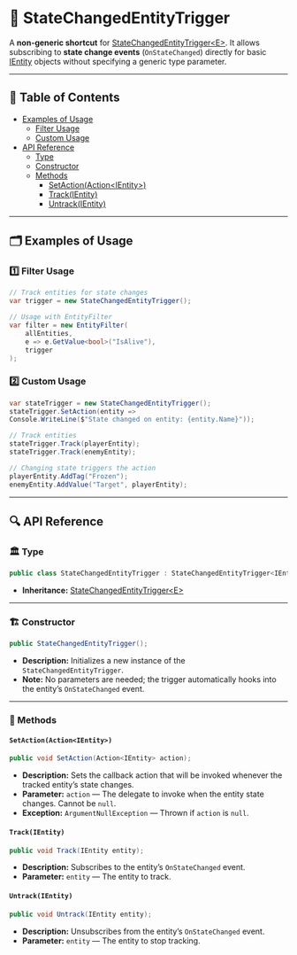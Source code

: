 # 🧩 StateChangedEntityTrigger

A **non-generic shortcut** for [StateChangedEntityTrigger\<E>](StateChangedEntityTrigger%601.md). It allows subscribing
to **state change events** (`OnStateChanged`) directly for basic [IEntity](../Entities/IEntity.md) objects without
specifying a generic type parameter.

---

## 📑 Table of Contents

- [Examples of Usage](#-examples-of-usage)
    - [Filter Usage](#ex1)
    - [Custom Usage](#ex2)
- [API Reference](#-api-reference)
    - [Type](#-type)
    - [Constructor](#-constructor)
    - [Methods](#-methods)
        - [SetAction(Action\<IEntity>)](#setactionactionientity)
        - [Track(IEntity)](#trackientity)
        - [Untrack(IEntity)](#untrackientity)

---

## 🗂 Examples of Usage

<div id="ex1"></div>

### 1️⃣ Filter Usage

```csharp
// Track entities for state changes
var trigger = new StateChangedEntityTrigger();

// Usage with EntityFilter
var filter = new EntityFilter(
    allEntities,
    e => e.GetValue<bool>("IsAlive"),
    trigger
);
```

<div id="ex2"></div>

### 2️⃣ Custom Usage

```csharp
var stateTrigger = new StateChangedEntityTrigger();
stateTrigger.SetAction(entity =>
Console.WriteLine($"State changed on entity: {entity.Name}"));

// Track entities
stateTrigger.Track(playerEntity);
stateTrigger.Track(enemyEntity);

// Changing state triggers the action
playerEntity.AddTag("Frozen");
enemyEntity.AddValue("Target", playerEntity);
```

---

## 🔍 API Reference

### 🏛️ Type <div id="-type"></div>

```csharp
public class StateChangedEntityTrigger : StateChangedEntityTrigger<IEntity>
```

- **Inheritance:** [StateChangedEntityTrigger\<E>](StateChangedEntityTrigger%601.md)

---

<div id="-constructor"></div>

### 🏗️ Constructor

```csharp
public StateChangedEntityTrigger();
```

- **Description:** Initializes a new instance of the `StateChangedEntityTrigger`.
- **Note:** No parameters are needed; the trigger automatically hooks into the entity’s `OnStateChanged` event.

---

### 🏹 Methods

#### `SetAction(Action<IEntity>)`

```csharp
public void SetAction(Action<IEntity> action);
```

- **Description:** Sets the callback action that will be invoked whenever the tracked entity’s state changes.
- **Parameter:** `action` — The delegate to invoke when the entity state changes. Cannot be `null`.
- **Exception:** `ArgumentNullException` — Thrown if `action` is `null`.

#### `Track(IEntity)`

```csharp
public void Track(IEntity entity);
```

- **Description:** Subscribes to the entity’s `OnStateChanged` event.
- **Parameter:** `entity` — The entity to track.

#### `Untrack(IEntity)`

```csharp
public void Untrack(IEntity entity);
```

- **Description:** Unsubscribes from the entity’s `OnStateChanged` event.
- **Parameter:** `entity` — The entity to stop tracking.